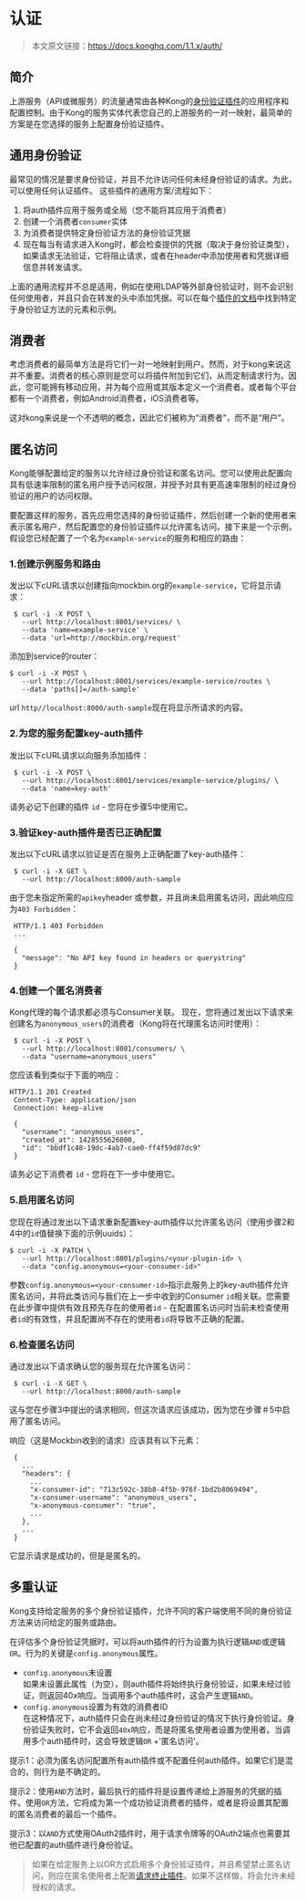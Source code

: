 # 认证

> 本文原文链接：https://docs.konghq.com/1.1.x/auth/

## 简介

上游服务（API或微服务）的流量通常由各种Kong的[身份验证插件](https://konghq.com/plugins/)的应用程序和配置控制。由于Kong的服务实体代表您自己的上游服务的一对一映射，最简单的方案是在您选择的服务上配置身份验证插件。

## 通用身份验证

最常见的情况是要求身份验证，并且不允许访问任何未经身份验证的请求。为此，可以使用任何认证插件。
这些插件的通用方案/流程如下：

1. 将auth插件应用于服务或全局（您不能将其应用于消费者） 
2. 创建一个消费者`consumer`实体
3. 为消费者提供特定身份验证方法的身份验证凭据
4. 现在每当有请求进入Kong时，都会检查提供的凭据（取决于身份验证类型），如果请求无法验证，它将阻止请求，或者在header中添加使用者和凭据详细信息并转发请求。

上面的通用流程并不总是适用，例如在使用LDAP等外部身份验证时，则不会识别任何使用者，并且只会在转发的头中添加凭据。可以在每个[插件的文档](https://konghq.com/plugins/)中找到特定于身份验证方法的元素和示例。

## 消费者

考虑消费者的最简单方法是将它们一对一地映射到用户。然而，对于kong来说这并不重要。消费者的核心原则是您可以将插件附加到它们，从而定制请求行为。因此，您可能拥有移动应用，并为每个应用或其版本定义一个消费者。或者每个平台都有一个消费者，例如Android消费者，iOS消费者等。

这对kong来说是一个不透明的概念，因此它们被称为“消费者”，而不是“用户”。

## 匿名访问

Kong能够配置给定的服务以允许经过身份验证和匿名访问。您可以使用此配置向具有低速率限制的匿名用户授予访问权限，并授予对具有更高速率限制的经过身份验证的用户的访问权限。

要配置这样的服务，首先应用您选择的身份验证插件，然后创建一个新的使用者来表示匿名用户，然后配置您的身份验证插件以允许匿名访问。接下来是一个示例，假设您已经配置了一个名为`example-service`的服务和相应的路由：

### 1.创建示例服务和路由

发出以下cURL请求以创建指向mockbin.org的`example-service`，它将显示请求：
```
 $ curl -i -X POST \
   --url http://localhost:8001/services/ \
   --data 'name=example-service' \
   --data 'url=http://mockbin.org/request'
```
添加到service的router：
```
$ curl -i -X POST \
   --url http://localhost:8001/services/example-service/routes \
   --data 'paths[]=/auth-sample'
```

url `http//localhost:8000/auth-sample`现在将显示所请求的内容。

### 2.为您的服务配置key-auth插件

发出以下cURL请求以向服务添加插件：
```
 $ curl -i -X POST \
   --url http://localhost:8001/services/example-service/plugins/ \
   --data 'name=key-auth'
```

请务必记下创建的插件 `id` - 您将在步骤5中使用它。

### 3.验证key-auth插件是否已正确配置

发出以下cURL请求以验证是否在服务上正确配置了key-auth插件：
```
 $ curl -i -X GET \
   --url http://localhost:8000/auth-sample
```
由于您未指定所需的`apikey`header	或参数，并且尚未启用匿名访问，因此响应应为`403 Forbidden`：
```
 HTTP/1.1 403 Forbidden
 ...

 {
   "message": "No API key found in headers or querystring"
 }
```

### 4.创建一个匿名消费者

Kong代理的每个请求都必须与Consumer关联。
现在，您将通过发出以下请求来创建名为`anonymous_users`的消费者（Kong将在代理匿名访问时使用）：
```
 $ curl -i -X POST \
   --url http://localhost:8001/consumers/ \
   --data "username=anonymous_users"
```
您应该看到类似于下面的响应：
```
HTTP/1.1 201 Created
 Content-Type: application/json
 Connection: keep-alive

 {
   "username": "anonymous_users",
   "created_at": 1428555626000,
   "id": "bbdf1c48-19dc-4ab7-cae0-ff4f59d87dc9"
 }
```
请务必记下消费者 `id` - 您将在下一步中使用它。

### 5.启用匿名访问

您现在将通过发出以下请求重新配置key-auth插件以允许匿名访问（使用步骤2和4中的`id`值替换下面的示例uuids）：

```
$ curl -i -X PATCH \
   --url http://localhost:8001/plugins/<your-plugin-id> \
   --data "config.anonymous=<your-consumer-id>"
```

参数`config.anonymous=<your-consumer-id>`指示此服务上的key-auth插件允许匿名访问，并将此类访问与我们在上一步中收到的Consumer `id`相关联。您需要在此步骤中提供有效且预先存在的使用者`id` - 在配置匿名访问时当前未检查使用者`id`的有效性，并且配置尚不存在的使用者`id`将导致不正确的配置。

### 6.检查匿名访问

通过发出以下请求确认您的服务现在允许匿名访问：
```
 $ curl -i -X GET \
   --url http://localhost:8000/auth-sample
```

这与您在步骤3中提出的请求相同，但这次请求应该成功，因为您在步骤＃5中启用了匿名访问。

响应（这是Mockbin收到的请求）应该具有以下元素：
```
 {
   ...
   "headers": {
     ...
     "x-consumer-id": "713c592c-38b8-4f5b-976f-1bd2b8069494",
     "x-consumer-username": "anonymous_users",
     "x-anonymous-consumer": "true",
     ...
   },
   ...
 }
```

它显示请求是成功的，但是是匿名的。


## 多重认证

Kong支持给定服务的多个身份验证插件，允许不同的客户端使用不同的身份验证方法来访问给定的服务或路由。

在评估多个身份验证凭据时，可以将auth插件的行为设置为执行逻辑`AND`或逻辑`OR`。行为的关键是`config.anonymous`属性。
- `config.anonymous`未设置  
	如果未设置此属性（为空），则auth插件将始终执行身份验证，如果未经过验证，则返回40x响应。当调用多个auth插件时，这会产生逻辑`AND`。
- `config.anonymous`设置为有效的消费者ID  
	在这种情况下，auth插件只会在尚未经过身份验证的情况下执行身份验证。身份验证失败时，它不会返回`40x`响应，而是将匿名使用者设置为使用者。当调用多个auth插件时，这会导致逻辑`OR` +'匿名访问'。
    
提示1：必须为匿名访问配置所有auth插件或不配置任何auth插件。如果它们是混合的，则行为是不确定的。

提示2：使用`AND`方法时，最后执行的插件将是设置传递给上游服务的凭据的插件。使用`OR`方法，它将成为第一个成功验证消费者的插件，或者是将设置其配置的匿名消费者的最后一个插件。

提示3：以`AND`方式使用OAuth2插件时，用于请求令牌等的OAuth2端点也需要其他已配置的auth插件进行身份验证。

> 如果在给定服务上以OR方式启用多个身份验证插件，并且希望禁止匿名访问，则应在匿名使用者上配置[请求终止插件](https://docs.konghq.com/plugins/request-termination)。如果不这样做，将会允许未经授权的请求。













